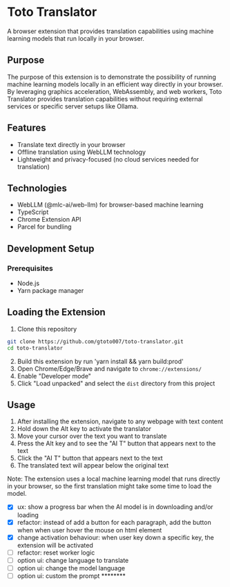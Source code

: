 # Toto Translator

A browser extension that provides translation capabilities using machine learning models that run locally in your browser.

## Purpose
The purpose of this extension is to demonstrate the possibility of running machine learning models locally in an efficient way directly in your browser.
By leveraging graphics acceleration, WebAssembly, and web workers, Toto Translator provides translation capabilities without requiring external services or specific server setups like Ollama.

## Features

- Translate text directly in your browser
- Offline translation using WebLLM technology
- Lightweight and privacy-focused (no cloud services needed for translation)

## Technologies

- WebLLM (@mlc-ai/web-llm) for browser-based machine learning
- TypeScript
- Chrome Extension API
- Parcel for bundling

## Development Setup

### Prerequisites

- Node.js
- Yarn package manager

## Loading the Extension
1. Clone this repository
```bash
git clone https://github.com/gtoto007/toto-translator.git
cd toto-translator
```
2. Build this extension by run 'yarn install && yarn build:prod'
3. Open Chrome/Edge/Brave and navigate to `chrome://extensions/`
4. Enable "Developer mode"
5. Click "Load unpacked" and select the `dist` directory from this project


## Usage

1. After installing the extension, navigate to any webpage with text content
2. Hold down the Alt key to activate the translator
3. Move your cursor over the text you want to translate
4. Press the Alt key and to see the "AI T" button that appears next to the text
5. Click the "AI T" button that appears next to the text
6. The translated text will appear below the original text

Note: The extension uses a local machine learning model that runs directly in your browser, so the first translation might take some time to load the model.

- [X] ux: show a progress bar when the AI model is in downloading and/or loading
- [X] refactor: instead of add a button for each paragraph, add the button when when user hover the mouse on html element
- [X] change activation behaviour: when user key down a specific key, the extension will be activated
- [ ] refactor: reset worker logic
- [ ] option ui: change language to translate
- [ ] option ui: change the model language
- [ ] option ui: custom the prompt ********
